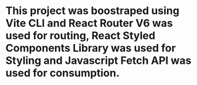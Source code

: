 # This project was boostraped using Vite CLI and React Router V6 was used for routing, React Styled Components Library was used for Styling and Javascript Fetch API was used for consumption.
